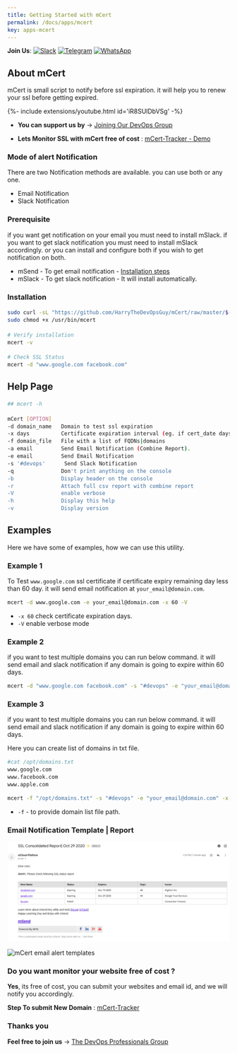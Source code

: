 ```yaml
---
title: Getting Started with mCert
permalink: /docs/apps/mcert
key: apps-mcert
---
```


**Join Us**: [![Slack](https://img.shields.io/badge/Slack-4A154B?style=for-the-badge&logo=slack&logoColor=white)](https://harrythedevopsguy.slack.com)  [![Telegram](https://img.shields.io/badge/Telegram-2CA5E0?style=for-the-badge&logo=telegram&logoColor=white)](https://t.me/TheDevOpsProfessionals)  [![WhatsApp](https://img.shields.io/badge/WhatsApp-25D366?style=for-the-badge&logo=whatsapp&logoColor=white)](https://chat.whatsapp.com/Go0FgwQs9GtKp6js2l6RTG)

## About mCert
mCert is small script to notify before ssl expiration. it will help you to renew your ssl before getting expired.


<div>{%- include extensions/youtube.html id='iR8SUlDbVSg' -%}</div>


- **You can support us by** -> [Joining Our DevOps Group](https://t.me/TheDevOpsProfessionals)

- **Lets Monitor SSL with mCert free of cost** : [mCert-Tracker - Demo ](https://harrythedevopsguy.medium.com/monitor-website-uptime-status-free-of-cost-311d87d0b991)

### Mode of alert Notification
There are two Notification methods are available. you can use both or any one.
  - Email Notification
  - Slack Notification

### Prerequisite
if you want get notification on your email you must need to install mSlack. if you want to get slack notification you must need to install mSlack accordingly. or you can install and configure both if you wish to get notification on both.

 - mSend - To get email notification - [Installation steps](https://github.com/HarryTheDevOpsGuy/mSend)
 - mSlack - To get slack notification - It will install automatically.


### Installation 
```bash
sudo curl -sL "https://github.com/HarryTheDevOpsGuy/mCert/raw/master/$(uname -p)/mcert" -o /usr/bin/mcert
sudo chmod +x /usr/bin/mcert

# Verify installation
mcert -v

# Check SSL Status
mcert -d "www.google.com facebook.com"

```

## Help Page 

```bash
## mcert -h

mCert [OPTION]
-d domain_name   Domain to test ssl expiration
-x days          Certificate expiration interval (eg. if cert_date days)
-f domain_file   File with a list of FQDNs|domains
-a email         Send Email Notification (Combine Report).
-e email         Send Email Notification
-s '#devops'      Send Slack Notification
-q               Don't print anything on the console
-b               Display header on the console
-r               Attach full csv report with combine report
-V               enable verbose
-h               Display this help
-v               Display version
```

## Examples
Here we have some of examples, how we can use this utility. 

### Example 1
To Test `www.google.com` ssl certificate if certificate expiry remaining day less than 60 day. it will send email notification at `your_email@domain.com`.

```bash
mcert -d www.google.com -e your_email@domain.com -x 60 -V
```
* `-x 60` check certificate expiration days.
* `-V`  enable verbose mode

### Example 2

if you want to test multiple domains you can run below command. it will send email and slack notification if any domain is going to expire within 60 days.

```bash
mcert -d "www.google.com facebook.com" -s "#devops" -e "your_email@domain.com" -x 60 -V
```
### Example 3

if you want to test multiple domains you can run below command. it will send email and slack notification if any domain is going to expire within 60 days.

Here you can create list of domains in txt file.

```bash
#cat /opt/domains.txt
www.google.com
www.facebook.com
www.apple.com
```

```bash
mcert -f "/opt/domains.txt" -s "#devops" -e "your_email@domain.com" -x 60 -V
```
* `-f` - to provide domain list file path.


### Email Notification Template | Report

 ![mCert email alert templates](https://raw.githubusercontent.com/HarryTheDevOpsGuy/mCert/master/assets/img/email_snapshot.png)

 ![mCert email alert templates](https://cdn.jsdelivr.net/gh/mCloud-Automation/mData/images/mCert_Email.png)


 ### Do you want monitor your website free of cost ?
 **Yes**, its free of cost, you can submit your websites and email id, and we will notify you accordingly.

 **Step To submit New Domain** : [mCert-Tracker](https://harrythedevopsguy.medium.com/monitor-website-uptime-status-free-of-cost-311d87d0b991)

### Thanks you
**Feel free to join us** -> [The DevOps Professionals Group](https://t.me/TheDevOpsProfessionals)
